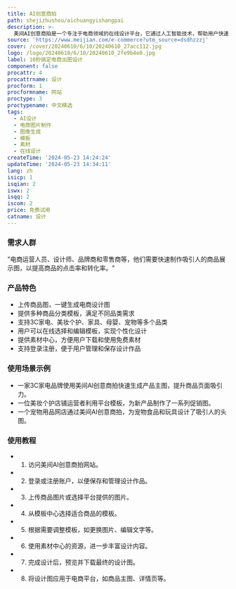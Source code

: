 ```yaml
---
title: AI创意商拍
path: shejizhushou/aichuangyishangpai
description: >-
  美间AI创意商拍是一个专注于电商领域的在线设计平台，它通过人工智能技术，帮助用户快速生成电商所需的各种设计图，如主图、头图等。该平台的核心优势在于其高效的设计生成速度和丰富的模板资源，能够满足不同品类商品的设计需求，从而提升电商运营的效率和效果。
source: 'https://www.meijian.com/e-commerce?utm_source=dsdhzzzj'
cover: /cover/20240610/6/10/20240610_27acc112.jpg
logo: /logo/20240610/6/10/20240610_2fe9b4e0.jpg
label: 10秒搞定电商出图设计
component: false
procattr: 4
procattrname: 设计
procform: 1
procformname: 网站
proctype: 3
proctypename: 中文精选
tags:
  - AI设计
  - 电商图片制作
  - 图像生成
  - 模板
  - 素材
  - 在线设计
createTime: '2024-05-23 14:24:24'
updateTime: '2024-05-23 14:34:11'
lang: zh
isicp: 1
isqian: 2
iswx: 2
isqq: 2
iscom: 2
price: 免费试用
catname: 设计
---
```




### 需求人群
"电商运营人员、设计师、品牌商和零售商等，他们需要快速制作吸引人的商品展示图，以提高商品的点击率和转化率。"

### 产品特色
* 上传商品图，一键生成电商设计图
* 提供多种商品分类模板，满足不同品类需求
* 支持3C家电、美妆个护、家具、母婴、宠物等多个品类
* 用户可以在线选择和编辑模板，实现个性化设计
* 提供素材中心，方便用户下载和使用免费素材
* 支持登录注册，便于用户管理和保存设计作品

### 使用场景示例
* 一家3C家电品牌使用美间AI创意商拍快速生成产品主图，提升商品页面吸引力。
* 一位美妆个护店铺运营者利用平台模板，为新产品制作了一系列促销图。
* 一个宠物用品网店通过美间AI创意商拍，为宠物食品和玩具设计了吸引人的头图。

### 使用教程
* 1. 访问美间AI创意商拍网站。
* 2. 登录或注册账户，以便保存和管理设计作品。
* 3. 上传商品图片或选择平台提供的图片。
* 4. 从模板中心选择适合商品的模板。
* 5. 根据需要调整模板，如更换图片、编辑文字等。
* 6. 使用素材中心的资源，进一步丰富设计内容。
* 7. 完成设计后，预览并下载最终的设计图。
* 8. 将设计图应用于电商平台，如商品主图、详情页等。

  
